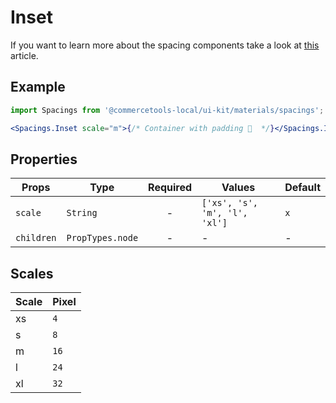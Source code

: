 # Inset

If you want to learn more about the spacing components take a look at
[this](https://medium.com/eightshapes-llc/space-in-design-systems-188bcbae0d62)
article.

## Example

```jsx
import Spacings from '@commercetools-local/ui-kit/materials/spacings';

<Spacings.Inset scale="m">{/* Container with padding 🎉  */}</Spacings.Inset>;
```

## Properties

| Props      | Type             | Required | Values                        | Default |
| ---------- | ---------------- | :------: | ----------------------------- | ------- |
| `scale`    | `String`         |    -     | `['xs', 's', 'm', 'l', 'xl']` | `x`     |
| `children` | `PropTypes.node` |    -     | -                             | -       |

## Scales

| Scale | Pixel |
| :---- | :---- |
| xs    | `4`   |
| s     | `8`   |
| m     | `16`  |
| l     | `24`  |
| xl    | `32`  |
